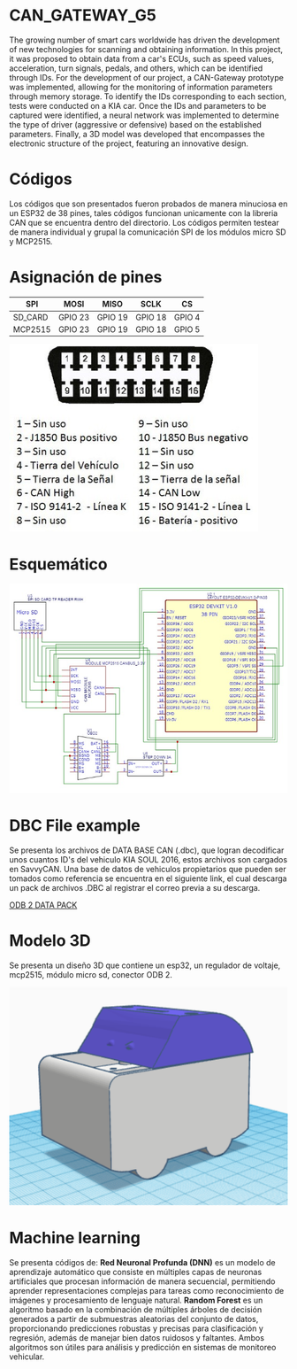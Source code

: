 # CAN_GATEWAY_G5

The growing number of smart cars worldwide has driven the development of new technologies for scanning and obtaining information. In this project, it was proposed to obtain data from a car's ECUs, such as speed values, acceleration, turn signals, pedals, and others, which can be identified through IDs.  For the development of our project, a CAN-Gateway prototype was implemented, allowing for the monitoring of information parameters through memory storage. To identify the IDs corresponding to each section, tests were conducted on a KIA car. Once the IDs and parameters to be captured were identified, a neural network was implemented to determine the type of driver (aggressive or defensive) based on the established parameters. Finally, a 3D model was developed that encompasses the electronic structure of the project, featuring an innovative design.

# Códigos

Los códigos que son presentados fueron probados de manera minuciosa en un ESP32 de 38 pines, tales códigos funcionan unicamente con la libreria CAN que se encuentra dentro del directorio.
Los códigos permiten testear de manera individual y grupal la comunicación SPI de los módulos micro SD y MCP2515.

# Asignación de pines


| SPI  | MOSI     | MISO     | SCLK     | CS     |
|------|----------|----------|----------|--------|
| SD_CARD | GPIO 23  | GPIO 19  | GPIO 18  | GPIO 4 |
| MCP2515 | GPIO 23  | GPIO 19  | GPIO 18  | GPIO 5 |


![ODB2](/Terminales-de-Conector-OBDII.jpg)


# Esquemático
![Esquematico](/arquitectura.png)


# DBC File example

Se presenta los archivos de DATA BASE CAN (.dbc), que logran decodificar unos cuantos ID's del vehiculo KIA SOUL 2016, estos archivos son cargados en SavvyCAN.
Una base de datos de vehiculos propietarios que pueden ser tomados como referencia se encuentra en el siguiente link, el cual descarga un pack de archivos .DBC al registrar el correo previa a su descarga.


[ODB 2 DATA PACK ](https://www.csselectronics.com/pages/obd2-data-pack-car-dbc)

# Modelo 3D

Se presenta un diseño 3D que contiene un esp32, un regulador de voltaje, mcp2515, módulo micro sd, conector ODB 2.

![Logo del Proyecto](/MODELO%203D%20final/fig_3d.png)

# Machine learning

Se presenta códigos de:
**Red Neuronal Profunda (DNN)** es un modelo de aprendizaje automático que consiste en múltiples capas de neuronas artificiales que procesan información de manera secuencial, permitiendo aprender representaciones complejas para tareas como reconocimiento de imágenes y procesamiento de lenguaje natural. 
**Random Forest** es un algoritmo basado en la combinación de múltiples árboles de decisión generados a partir de submuestras aleatorias del conjunto de datos, proporcionando predicciones robustas y precisas para clasificación y regresión, además de manejar bien datos ruidosos y faltantes. Ambos algoritmos son útiles para análisis y predicción en sistemas de monitoreo vehicular.
